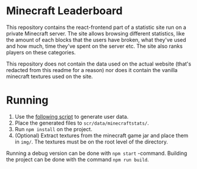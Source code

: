 # Minecraft Leaderboard

This repository contains the react-frontend part of a statistic site run on a private Minecraft server. The site allows browsing different statistics, like the amount of each blocks that the users have broken, what they've used and how much, time they've spent on the server etc. The site also ranks players on these categories.

This repository does not contain the data used on the actual website (that's redacted from this readme for a reason) nor does it contain the vanilla minecraft textures used on the site.

# Running

1. Use the [following script](https://gist.github.com/TSkoll/a2664231b790175ffdb43af53366070e) to generate user data.
2. Place the generated files to `scr/data/minecraftstats/`.
3. Run `npm install` on the project.
4. (Optional) Extract textures from the minecraft game jar and place them in `img/`. The textures must be on the root level of the directory.

Running a debug version can be done with `npm start` -command. Building the project can be done with the command `npm run build`.